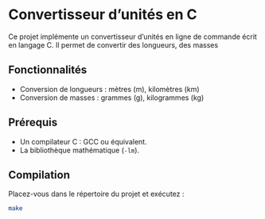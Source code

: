 # Convertisseur d’unités en C

Ce projet implémente un convertisseur d’unités en ligne de commande écrit en langage C. Il permet de convertir des longueurs, des masses 

## Fonctionnalités

- Conversion de longueurs : mètres (m), kilomètres (km)
- Conversion de masses : grammes (g), kilogrammes (kg)  


## Prérequis

- Un compilateur C : GCC ou équivalent.  
- La bibliothèque mathématique (`-lm`).

## Compilation

Placez-vous dans le répertoire du projet et exécutez :

```bash
make
